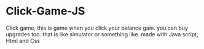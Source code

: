 # Click-Game-JS
Click game, this is game when you click your balance gain. you can buy upgrades too. that is like simulator or something like. made with Java script, Html and Css
